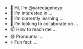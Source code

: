 - 👋 Hi, I’m @yaredagencyy
- 👀 I’m interested in ...
- 🌱 I’m currently learning ...
- 💞️ I’m looking to collaborate on ...
- 📫 How to reach me ...
- 😄 Pronouns: ...
- ⚡ Fun fact: ...

<!---
yaredagencyy/yaredagencyy is a ✨ special ✨ repository because its `README.md` (this file) appears on your GitHub profile.
You can click the Preview link to take a look at your changes.
--->
